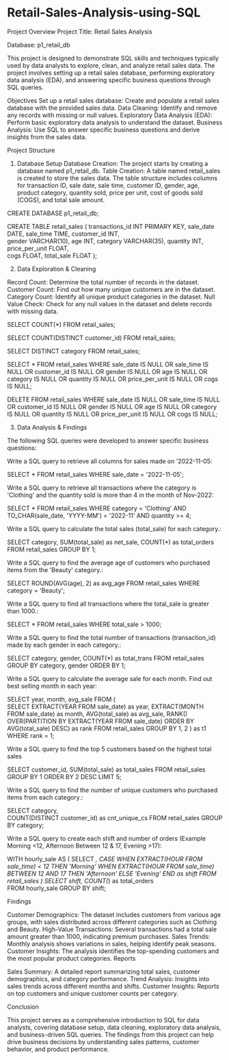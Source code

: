 # Retail-Sales-Analysis-using-SQL

Project Overview
Project Title: Retail Sales Analysis

Database: p1_retail_db

This project is designed to demonstrate SQL skills and techniques typically used by data analysts to explore, clean, and analyze retail sales data. The project involves setting up a retail sales database, performing exploratory data analysis (EDA), and answering specific business questions through SQL queries. 


Objectives
Set up a retail sales database: Create and populate a retail sales database with the provided sales data.
Data Cleaning: Identify and remove any records with missing or null values.
Exploratory Data Analysis (EDA): Perform basic exploratory data analysis to understand the dataset.
Business Analysis: Use SQL to answer specific business questions and derive insights from the sales data.


Project Structure

1. Database Setup
Database Creation: The project starts by creating a database named p1_retail_db.
Table Creation: A table named retail_sales is created to store the sales data. The table structure includes columns for transaction ID, sale date, sale time, customer ID, gender, age, product category, quantity sold, price per unit, cost of goods sold (COGS), and total sale amount.


CREATE DATABASE p1_retail_db;


CREATE TABLE retail_sales
(
    transactions_id INT PRIMARY KEY,
    sale_date DATE,	
    sale_time TIME,
    customer_id INT,	
    gender VARCHAR(10),
    age INT,
    category VARCHAR(35),
    quantity INT,
    price_per_unit FLOAT,	
    cogs FLOAT,
    total_sale FLOAT
);


2. Data Exploration & Cleaning


Record Count: Determine the total number of records in the dataset.
Customer Count: Find out how many unique customers are in the dataset.
Category Count: Identify all unique product categories in the dataset.
Null Value Check: Check for any null values in the dataset and delete records with missing data.


SELECT COUNT(*) FROM retail_sales;


SELECT COUNT(DISTINCT customer_id) FROM retail_sales;


SELECT DISTINCT category FROM retail_sales;


SELECT * FROM retail_sales
WHERE 
    sale_date IS NULL OR sale_time IS NULL OR customer_id IS NULL OR 
    gender IS NULL OR age IS NULL OR category IS NULL OR 
    quantity IS NULL OR price_per_unit IS NULL OR cogs IS NULL;



DELETE FROM retail_sales
WHERE 
    sale_date IS NULL OR sale_time IS NULL OR customer_id IS NULL OR 
    gender IS NULL OR age IS NULL OR category IS NULL OR 
    quantity IS NULL OR price_per_unit IS NULL OR cogs IS NULL;


3. Data Analysis & Findings

   
The following SQL queries were developed to answer specific business questions:


Write a SQL query to retrieve all columns for sales made on '2022-11-05:


SELECT *
FROM retail_sales
WHERE sale_date = '2022-11-05';


Write a SQL query to retrieve all transactions where the category is 'Clothing' and the quantity sold is more than 4 in the month of Nov-2022:


SELECT 
  *
FROM retail_sales
WHERE 
    category = 'Clothing'
    AND 
    TO_CHAR(sale_date, 'YYYY-MM') = '2022-11'
    AND
    quantity >= 4;

    
Write a SQL query to calculate the total sales (total_sale) for each category.:


SELECT 
    category,
    SUM(total_sale) as net_sale,
    COUNT(*) as total_orders
FROM retail_sales
GROUP BY 1;


Write a SQL query to find the average age of customers who purchased items from the 'Beauty' category.:


SELECT
    ROUND(AVG(age), 2) as avg_age
FROM retail_sales
WHERE category = 'Beauty';


Write a SQL query to find all transactions where the total_sale is greater than 1000.:


SELECT * FROM retail_sales
WHERE total_sale > 1000;


Write a SQL query to find the total number of transactions (transaction_id) made by each gender in each category.:


SELECT 
    category,
    gender,
    COUNT(*) as total_trans
FROM retail_sales
GROUP 
    BY 
    category,
    gender
ORDER BY 1;


Write a SQL query to calculate the average sale for each month. Find out best selling month in each year:


SELECT 
       year,
       month,
    avg_sale
FROM 
(    
SELECT 
    EXTRACT(YEAR FROM sale_date) as year,
    EXTRACT(MONTH FROM sale_date) as month,
    AVG(total_sale) as avg_sale,
    RANK() OVER(PARTITION BY EXTRACT(YEAR FROM sale_date) ORDER BY AVG(total_sale) DESC) as rank
FROM retail_sales
GROUP BY 1, 2
) as t1
WHERE rank = 1;


Write a SQL query to find the top 5 customers based on the highest total sales 


SELECT 
    customer_id,
    SUM(total_sale) as total_sales
FROM retail_sales
GROUP BY 1
ORDER BY 2 DESC
LIMIT 5;


Write a SQL query to find the number of unique customers who purchased items from each category.:


SELECT 
    category,    
    COUNT(DISTINCT customer_id) as cnt_unique_cs
FROM retail_sales
GROUP BY category;


Write a SQL query to create each shift and number of orders (Example Morning <12, Afternoon Between 12 & 17, Evening >17):


WITH hourly_sale
AS
(
SELECT *,
    CASE
        WHEN EXTRACT(HOUR FROM sale_time) < 12 THEN 'Morning'
        WHEN EXTRACT(HOUR FROM sale_time) BETWEEN 12 AND 17 THEN 'Afternoon'
        ELSE 'Evening'
    END as shift
FROM retail_sales
)
SELECT 
    shift,
    COUNT(*) as total_orders    
FROM hourly_sale
GROUP BY shift;


Findings


Customer Demographics: The dataset includes customers from various age groups, with sales distributed across different categories such as Clothing and Beauty.
High-Value Transactions: Several transactions had a total sale amount greater than 1000, indicating premium purchases.
Sales Trends: Monthly analysis shows variations in sales, helping identify peak seasons.
Customer Insights: The analysis identifies the top-spending customers and the most popular product categories.
Reports


Sales Summary: A detailed report summarizing total sales, customer demographics, and category performance.
Trend Analysis: Insights into sales trends across different months and shifts.
Customer Insights: Reports on top customers and unique customer counts per category.


Conclusion


This project serves as a comprehensive introduction to SQL for data analysts, covering database setup, data cleaning, exploratory data analysis, and business-driven SQL queries. The findings from this project can help drive business decisions by understanding sales patterns, customer behavior, and product performance.

